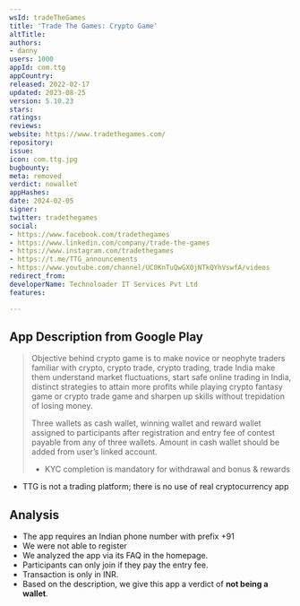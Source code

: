 ```yaml
---
wsId: tradeTheGames
title: 'Trade The Games: Crypto Game'
altTitle: 
authors:
- danny
users: 1000
appId: com.ttg
appCountry: 
released: 2022-02-17
updated: 2023-08-25
version: 5.10.23
stars: 
ratings: 
reviews: 
website: https://www.tradethegames.com/
repository: 
issue: 
icon: com.ttg.jpg
bugbounty: 
meta: removed
verdict: nowallet
appHashes: 
date: 2024-02-05
signer: 
twitter: tradethegames
social:
- https://www.facebook.com/tradethegames
- https://www.linkedin.com/company/trade-the-games
- https://www.instagram.com/tradethegames
- https://t.me/TTG_announcements
- https://www.youtube.com/channel/UC0KnTuQwGX0jNTkQYhVswfA/videos
redirect_from: 
developerName: Technoloader IT Services Pvt Ltd
features: 

---
```


## App Description from Google Play

> Objective behind crypto game is to make novice or neophyte traders familiar with crypto, crypto trade, crypto trading, trade India make them understand market fluctuations, start safe online trading in India, distinct strategies to attain more profits while playing crypto fantasy game or crypto trade game and sharpen up skills without trepidation of losing money.
>
> Three wallets as cash wallet, winning wallet and reward wallet assigned to participants after registration and entry fee of contest payable from any of three wallets. Amount in cash wallet should be added from user’s linked account.
>
> - KYC completion is mandatory for withdrawal and bonus & rewards
- TTG is not a trading platform; there is no use of real cryptocurrency app

## Analysis 

- The app requires an Indian phone number with prefix +91
- We were not able to register
- We analyzed the app via its FAQ in the homepage.
- Participants can only join if they pay the entry fee. 
- Transaction is only in INR. 
- Based on the description, we give this app a verdict of **not being a wallet**.


